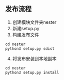 ## 发布流程
1. 创建模块文件夹nester
2. 新建setup.py
3. 构建发布文件
```
cd nester
python3 setup.py sdist
```
4. 将发布安装到本地副本
```
cd nester
python3 setup.py install
```